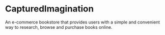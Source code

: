 # CapturedImagination
An e-commerce bookstore that provides users with a simple and convenient way to research, browse and purchase books online.
